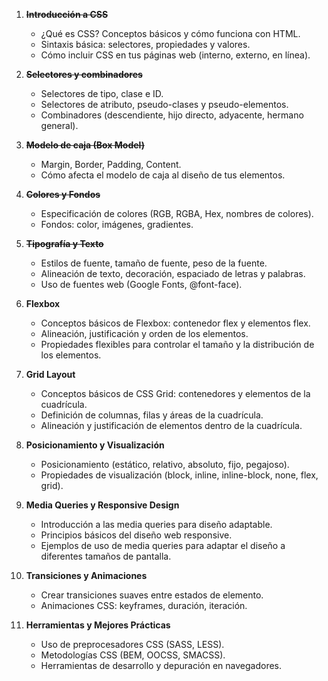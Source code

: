 1. ~~**Introducción a CSS**~~
    
    - ¿Qué es CSS? Conceptos básicos y cómo funciona con HTML.
    - Sintaxis básica: selectores, propiedades y valores.
    - Cómo incluir CSS en tus páginas web (interno, externo, en línea).
2. ~~**Selectores y combinadores**~~
    
    - Selectores de tipo, clase e ID.
    - Selectores de atributo, pseudo-clases y pseudo-elementos.
    - Combinadores (descendiente, hijo directo, adyacente, hermano general).
3. ~~**Modelo de caja (Box Model)**~~
    
    - Margin, Border, Padding, Content.
    - Cómo afecta el modelo de caja al diseño de tus elementos.
4. ~~**Colores y Fondos**~~
    
    - Especificación de colores (RGB, RGBA, Hex, nombres de colores).
    - Fondos: color, imágenes, gradientes.
5.  ~~**Tipografía y Texto**~~
    
    - Estilos de fuente, tamaño de fuente, peso de la fuente.
    - Alineación de texto, decoración, espaciado de letras y palabras.
    - Uso de fuentes web (Google Fonts, @font-face).
6. **Flexbox**
    
    - Conceptos básicos de Flexbox: contenedor flex y elementos flex.
    - Alineación, justificación y orden de los elementos.
    - Propiedades flexibles para controlar el tamaño y la distribución de los elementos.
7. **Grid Layout**
    
    - Conceptos básicos de CSS Grid: contenedores y elementos de la cuadrícula.
    - Definición de columnas, filas y áreas de la cuadrícula.
    - Alineación y justificación de elementos dentro de la cuadrícula.
8. **Posicionamiento y Visualización**
    
    - Posicionamiento (estático, relativo, absoluto, fijo, pegajoso).
    - Propiedades de visualización (block, inline, inline-block, none, flex, grid).
9. **Media Queries y Responsive Design**
    
    - Introducción a las media queries para diseño adaptable.
    - Principios básicos del diseño web responsive.
    - Ejemplos de uso de media queries para adaptar el diseño a diferentes tamaños de pantalla.
10. **Transiciones y Animaciones**
    
    - Crear transiciones suaves entre estados de elemento.
    - Animaciones CSS: keyframes, duración, iteración.

11. **Herramientas y Mejores Prácticas**
    
    - Uso de preprocesadores CSS (SASS, LESS).
    - Metodologías CSS (BEM, OOCSS, SMACSS).
    - Herramientas de desarrollo y depuración en navegadores.



